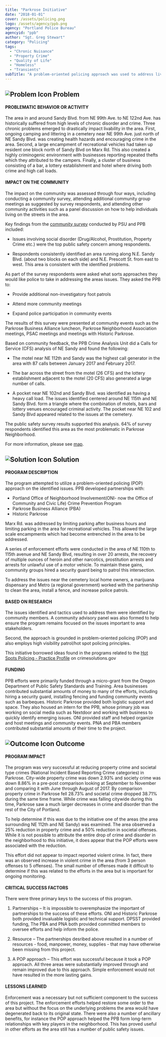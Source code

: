 ```yaml
---
title: "Parkrose Initiative"
date: "2018-01-01"
cover: /assets/policing.png
logo: /assets/agency/ppb.png
agency: "Portland Police Bureau"
agencyid: "ppb"
author: "Sgt. Greg Stewart"
category: "Policing"
tags:
  - "Chronic Nuisance"
  - "Property Crime"
  - "Quality of Life"
  - "Homeless"
  - "Transients"
subTitle: "A problem-oriented policing approach was used to address livability issues, including camping and businesses that contributed to crime and high call loads."
---
```


## ![Problem Icon](https://github.com/google/material-design-icons/raw/master/alert/1x_web/ic_error_outline_black_48dp.png "Problem") Problem

#### PROBLEMATIC BEHAVIOR OR ACTIVITY

The area in and around Sandy Blvd. from NE 99th Ave. to NE 122nd Ave. has historically suffered from high levels of chronic disorder and crime. Three chronic problems emerged to drastically impact livability in the area. First, ongoing camping and littering in a cemetery near NE 99th Ave. just north of NE Sandy Blvd. was creating health hazards and encouraging crime in the area. Second, a large encampment of recreational vehicles had taken up resident one block north of Sandy Blvd on Marx Rd. This also created a highly criminogenic environment with businesses reporting repeated thefts which they attributed to the campers. Finally, a cluster of business consisting of a bar, a lottery establishment and hotel where driving both crime and high call loads.

#### IMPACT ON THE COMMUNITY

The impact on the community was assessed through four ways, including conducting a community survey, attending additional community group meetings as suggested by survey respondents, and attending other community activities such as a panel discussion on how to help individuals living on the streets in the area.

Key findings from the [community survey](https://github.com/AnnieRexford/okb-copy/blob/master/content/posts/2018-01-01--Parkrose-Initiative/parkrose-survey.pdf) conducted by PSU and PPB included:

* Issues involving social disorder (Drug/Alcohol, Prostitution, Property Crime etc.) were the top public safety concern among respondents.

* Respondents consistently identified an area running along N.E. Sandy Blvd. (about two blocks on each side) and N.E. Prescott St. from east to west. This area is consistent with the identified problems.

As part of the survey respondents were asked what sorts approaches they would like police to take in addressing the areas issues.
They asked the PPB to:

* Provide additional non-investigatory foot patrols

* Attend more community meetings

* Expand police participation in community events

The results of this survey were presented at community events such as the Parkrose Business Alliance luncheon, Parkrose Neighborhood Association meetings, PSAC meetings and meetings with Historic Parkrose.

Based on community feedback, the PPB Crime Analysis Unit did a Calls for Service (CFS) analysis of NE Sandy and found the following:

* The motel near NE 112th and Sandy was the highest call generator in the area with 87 calls between January 2017 and February 2017. 

* The bar across the street from the motel (26 CFS) and the lottery establishment adjacent to the motel (20 CFS) also generated a large number of calls. 

* A pocket near NE 102nd and Sandy Blvd. was identified as having a heavy call load. The issues identified centered around NE 115th and NE Sandy Blvd. form a triangle where the combination of motels, bars and lottery venues encouraged criminal activity. The pocket near NE 102 and Sandy Blvd appeared related to the issues at the cemetery.

The public safety survey results supported this analysis. 64% of survey respondents identified this area as the most problematic in Parkrose Neighborhood. 

For more information, please see [map](https://github.com/AnnieRexford/okb-copy/blob/master/content/posts/2018-01-01--Parkrose-Initiative/Parkrose-map.pdf).

## ![Solution Icon](https://github.com/google/material-design-icons/raw/master/action/1x_web/ic_lightbulb_outline_black_48dp.png "Solution") Solution

#### PROGRAM DESCRIPTION

The program attempted to utilize a problem-oriented policing (POP) approach on the identified issues. PPB developed partnerships with:
* Portland Office of Neighborhood Involvement(ONI- now the Office of Community and Civic Life) Crime Prevention Program
* Parkrose Business Alliance (PBA)
* Historic Parkrose

Marx Rd. was addressed by limiting parking after business hours and limiting parking in the area for recreational vehicles. This allowed the large scale encampments which had become entrenched in the area to be addressed. 

A series of enforcement efforts were conducted in the area of NE 110th to 115th avenue and NE Sandy Blvd, resulting in over 20 arrests, the recovery of multiple ounces of heroin and other narcotics, prostitution arrests and arrests for unlawful use of a motor vehicle. To maintain these gains, community groups hired a security guard being to patrol this intersection.

To address the issues near the cemetery local home owners, a marijuana dispensary and Metro (a regional government) worked with the partnership to clean the area, install a fence, and increase police patrols.

#### BASED ON RESEARCH

The issues identified and tactics used to address them were identified by community members. A community advisory panel was also formed to help ensure the program remains focused on the issues important to area stakeholders. 

Second, the approach is grounded in problem-oriented policing (POP) and also employs high visibility patrol/hot spot policing principles. 

This initiative borrowed ideas found in the programs related to the [Hot Spots Policing - Practice Profile](https://www.crimesolutions.gov/PracticeDetails.aspx?ID=8) on crimesolutions.gov

#### FUNDING

PPB efforts were primarily funded through a micro-grant from the Oregon Department of Public Safety Standards and Training. Area businesses contributed substantial amounts of money to many of the efforts, including hiring a security guard, installing fencing and funding community events such as barbeques. Historic Parkrose provided both logistic support and space. They also housed an intern for the PPB, whose primary job was working on social media such as Nextdoor and working with business to quickly identify emerging issues. ONI provided staff and helped organize and host meetings and community events. PNA and PBA members contributed substantial amounts of their time to the project.

## ![Outcome Icon](https://github.com/google/material-design-icons/raw/master/action/1x_web/ic_view_list_black_48dp.png "Outcome") Outcome

#### PROGRAM IMPACT

The program was very successful at reducing property crime and societal type crimes (National Incident Based Reporting Crime categories) in Parkrose. City-wide property crime was down 2.93% and society crime was down 8.86% in a pre-post comparison looking at September to November and comparing it with June through August of 2017. By comparison property crime in Parkrose fell 28.73% and societal crime dropped 38.71% during the same time frame. While crime was falling citywide during this time, Parkrose saw a much larger decreases in crime and disorder than the rest of the City of Portland. 

To help determine if this was due to the initiative one of the areas (the area surrounding NE 112th and NE Sandy) was examined. The area observed a 25% reduction in property crime and a 50% reduction in societal offenses. While it is not possible to attribute the entire drop of crime and disorder in the neighborhood to this initiative, it does appear that the POP efforts were associated with the reduction.

This effort did not appear to impact reported violent crime. In fact, there was an observed increase in violent crime in the area (from 3 person offenses to 5 offenses). The small number of offenses made it difficult to determine if this was related to the efforts in the area but is important for ongoing monitoring.

#### CRITICAL SUCCESS FACTORS

There were three primary keys to the success of this program.

1. Partnerships – It is impossible to overemphasize the important of partnerships to the success of these efforts. ONI and Historic Parkrose both provided invaluable logistic and technical support. DPSST provided funding, The PBA and PNA both provided committed members to oversee efforts and help inform the police.

2. Resource – The partnerships desribed above resulted in a number of resources - food, manpower, money, supplies - that may have otherwise been missing from this project.

3. A POP approach – This effort was successful because it took a POP approach. All three areas were substantially improved through and remain improved due to this approach. Simple enforcement would not have resulted in the more lasting gains.

#### LESSONS LEARNED

Enforcement was a necessary but not sufficient component to the success of this project. The enforcement efforts helped restore some order to the area but without the focus on the underlying problems the area would have degenerated back to its original state. There were also a number of ancillary benefits, for instance the POP approach helped the PPB form long-term relationships with key players in the neighborhood. This has proved useful in other efforts as the area still has a number of public safety issues.
